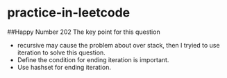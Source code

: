 # practice-in-leetcode 
##Happy Number 202 The key point for this question
* recursive may cause the problem about over stack, then I tryied to use iteration to solve this question.
* Define the condition for ending iteration is important.
* Use hashset for ending iteration.
